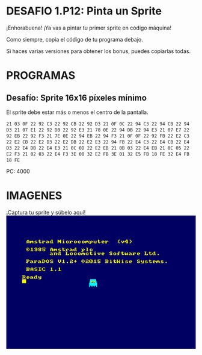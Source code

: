 # DESAFIO 1.P12: Pinta un Sprite

¡Enhorabuena! ¡Ya vas a pintar tu primer sprite en código máquina!

Como siempre, copia el código de tu programa debajo. 

Si haces varias versiones para obtener los bonus, puedes copiarlas todas.

# PROGRAMAS

## Desafío: Sprite 16x16 píxeles mínimo
El sprite debe estar más o menos el centro de la pantalla.
```
21 03 0F 22 92 C3 22 92 CB 22 92 D3 21 0F 0C 22 94 C3 22 94 CB 22 94 D3 21 07 E1 22 92 DB 22 92 E3 21 78 0E 22 94 DB 22 94 E3 21 07 E7 22 92 EB 22 92 F3 21 7E 0E 22 94 EB 22 94 F3 21 0F 0F 22 92 FB 22 E2 C3 22 E2 CB 22 E2 D3 22 E2 DB 22 E2 E3 22 94 FB 22 E4 C3 22 E4 CB 22 E4 D3 22 E4 DB 22 E4 E3 21 0C 0D 22 E2 EB 21 0B 03 22 E4 EB 21 0C 05 22 E2 F3 21 02 03 22 E4 F3 3E 08 32 E2 FB 3E 01 32 E5 FB 18 FE 32 E4 FB 18 FE
```
PC: 4000

# IMAGENES
¡Captura tu sprite y súbelo aquí!
![Desafío](/sprite.bmp)
